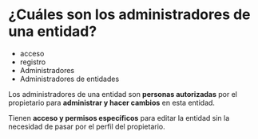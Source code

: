 # ¿Cuáles son los administradores de una entidad?

- acceso
- registro
- Administradores
- Administradores de entidades

Los administradores de una entidad son **personas autorizadas** por el propietario para **administrar y hacer cambios** en esta entidad.

Tienen **acceso y permisos específicos** para editar la entidad sin la necesidad de pasar por el perfil del propietario.